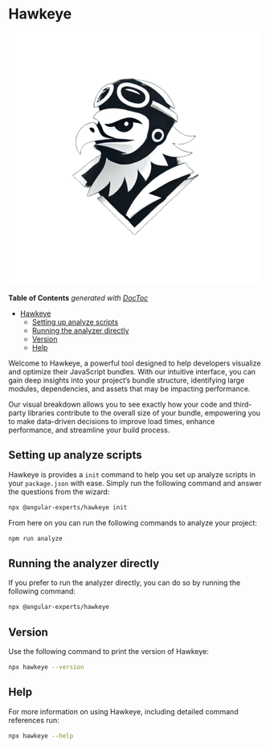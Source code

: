 # Hawkeye

![Hawkeye Logo](./logo.png)

<!-- START doctoc generated TOC please keep comment here to allow auto update -->
<!-- DON'T EDIT THIS SECTION, INSTEAD RE-RUN doctoc TO UPDATE -->
**Table of Contents**  *generated with [DocToc](https://github.com/thlorenz/doctoc)*

- [Hawkeye](#hawkeye)
  - [Setting up analyze scripts](#setting-up-analyze-scripts)
  - [Running the analyzer directly](#running-the-analyzer-directly)
  - [Version](#version)
  - [Help](#help)

<!-- END doctoc generated TOC please keep comment here to allow auto update -->


Welcome to Hawkeye, a powerful tool designed to help developers visualize and optimize their JavaScript bundles. With
our intuitive interface, you can gain deep insights into your project’s bundle structure, identifying large modules,
dependencies, and assets that may be impacting performance.

Our visual breakdown allows you to see exactly how your code and third-party libraries contribute to the overall size of
your bundle, empowering you to make data-driven decisions to improve load times, enhance performance, and streamline
your build process.

## Setting up analyze scripts

Hawkeye is provides a `init` command to help you set up analyze scripts in your `package.json` with ease.
Simply run the following command and answer the questions from the wizard:

```bash
npx @angular-experts/hawkeye init
```

From here on you can run the following commands to analyze your project:
```bash
npm run analyze
```

## Running the analyzer directly

If you prefer to run the analyzer directly, you can do so by running the following command:
```bash
npx @angular-experts/hawkeye 
```

## Version
Use the following command to print the version of Hawkeye:
```bash
npx hawkeye --version
```

## Help
For more information on using Hawkeye, including detailed command references run:
```bash
npx hawkeye --help
```

